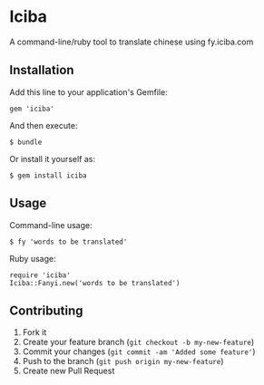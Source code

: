 # Iciba

A command-line/ruby tool to translate chinese using fy.iciba.com

## Installation

Add this line to your application's Gemfile:

    gem 'iciba'

And then execute:

    $ bundle

Or install it yourself as:

    $ gem install iciba

## Usage

Command-line usage:

    $ fy 'words to be translated'
    
Ruby usage:
    
    require 'iciba'
    Iciba::Fanyi.new('words to be translated')

## Contributing

1. Fork it
2. Create your feature branch (`git checkout -b my-new-feature`)
3. Commit your changes (`git commit -am 'Added some feature'`)
4. Push to the branch (`git push origin my-new-feature`)
5. Create new Pull Request
